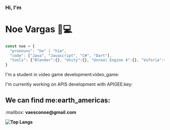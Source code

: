 ### Hi, I'm <h1>Noe Vargas 👋:computer:</h1>

```javascript
const noe = {
  "pronouns": "he" | "him",
  "code": ["Java", "Javascript", "C#", "Dart"],
  "tools": {"Blender":{}, "Unity":{}, "Unreal Engine 4":{}, "Vuforia":{}, "Photoshop":["Fundamentals"]}
}
```

<p>I'm a student in video game development:video_game:</p>
<p>I'm currently working on APIS development with APIGEE:key:</p>

<h2>We can find me:earth_americas:</h2>
<p>:mailbox: <strong>vaesconoe@gmail.com<strong></p>

![Top Langs](https://github-readme-stats.vercel.app/api/top-langs/?username=anuraghazra&hide_langs_below=1)
